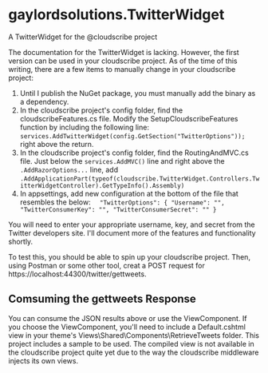 # gaylordsolutions.TwitterWidget
A TwitterWidget for the @cloudscribe project

The documentation for the TwitterWidget is lacking. However, the first version can be used in your cloudscribe project. As of the time of this writing, there are a few items to manually change in your cloudscribe project:

1. Until I publish the NuGet package, you must manually add the binary as a dependency.
2. In the cloudscribe project's config folder, find the cloudscribeFeatures.cs file. Modify the SetupCloudscribeFeatures function by including the following line: `services.AddTwitterWidget(config.GetSection("TwitterOptions"));` right above the return.
3. In the cloudscribe project's config folder, find the RoutingAndMVC.cs file. Just below the `services.AddMVC()` line and right above the `.AddRazorOptions...` line, add `.AddApplicationPart(typeof(cloudscribe.TwitterWidget.Controllers.TwitterWidgetController).GetTypeInfo().Assembly)`
4. In appsettings, add new configuration at the bottom of the file that resembles the below:
`  "TwitterOptions": {
    "Username": "",
    "TwitterConsumerKey": "",
    "TwitterConsumerSecret": ""
  }`
  
You will need to enter your appropriate username, key, and secret from the Twitter developers site. I'll document more of the features and functionality shortly.

To test this, you should be able to spin up your cloudscribe project. Then, using Postman or some other tool, creat a POST request for https://localhost:44300/twitter/gettweets.

## Comsuming the gettweets Response
You can consume the JSON results above or use the ViewComponent. If you choose the ViewComponent, you'll need to include a Default.cshtml view in your theme's Views\Shared\Components\RetrieveTweets folder. This project includes a sample to be used. The compiled view is not available in the cloudscribe project quite yet due to the way the cloudscribe middleware injects its own views.